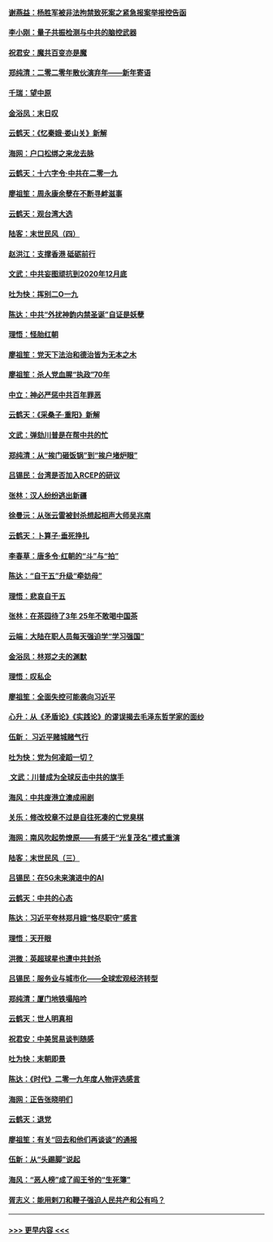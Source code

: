 #### [谢燕益：杨胜军被非法拘禁致死案之紧急报案举报控告函](../pages/nsc993/n11756134.md?t=01011611) 
#### [李小刚：量子共振检测与中共的脑控武器](../pages/nsc993/n11754518.md?t=01011611) 
#### [祝君安：魔共百变亦是魔](../pages/nsc993/n11754469.md?t=01011611) 
#### [郑纯清：二零二零年散伙演弃年——新年寄语](../pages/nsc993/n11754195.md?t=01011611) 
#### [千瑞：望中原](../pages/nsc993/n11754159.md?t=01011611) 
#### [金浴凤：末日叹](../pages/nsc993/n11752359.md?t=01011611) 
#### [云鹤天：《忆秦娥‧娄山关》新解](../pages/nsc993/n11752348.md?t=01011611) 
#### [海网：户口松绑之来龙去脉](../pages/nsc993/n11752328.md?t=01011611) 
#### [云鹤天：十六字令‧中共在二零一九](../pages/nsc993/n11752305.md?t=01011611) 
#### [廖祖笙：周永康余孽在不断寻衅滋事](../pages/nsc993/n11751013.md?t=01011611) 
#### [云鹤天：观台湾大选](../pages/nsc993/n11751007.md?t=01011611) 
#### [陆客：末世民风（四）](../pages/nsc993/n11749203.md?t=01011611) 
#### [赵洪江：支撑香港 砥砺前行](../pages/nsc993/n11748482.md?t=01011611) 
#### [文武：中共妄图顽抗到2020年12月底](../pages/nsc993/n11748446.md?t=01011611) 
#### [吐为快：挥别二O一九](../pages/nsc993/n11748411.md?t=01011611) 
#### [陈达：中共“外扰神韵内禁圣诞”自证是妖孽](../pages/nsc993/n11748226.md?t=01011611) 
#### [理悟：怪胎红朝](../pages/nsc993/n11748206.md?t=01011611) 
#### [廖祖笙：党天下法治和德治皆为无本之木](../pages/nsc993/n11748135.md?t=01011611) 
#### [廖祖笙：杀人党血腥“执政”70年](../pages/nsc993/n11745144.md?t=01011611) 
#### [中立：神必严惩中共百年罪恶](../pages/nsc993/n11744970.md?t=01011611) 
#### [云鹤天：《采桑子‧重阳》新解](../pages/nsc993/n11744948.md?t=01011611) 
#### [文武：弹劾川普是在帮中共的忙](../pages/nsc993/n11744758.md?t=01011611) 
#### [郑纯清：从“挨门砸饭锅”到“挨户堵炉眼”](../pages/nsc993/n11744745.md?t=01011611) 
#### [吕锡民：台湾是否加入RCEP的研议](../pages/nsc993/n11744701.md?t=01011611) 
#### [张林：汉人纷纷逃出新疆](../pages/nsc993/n11743530.md?t=01011611) 
#### [徐曼沅：从张云雷被封杀想起相声大师吴兆南](../pages/nsc993/n11741816.md?t=01011611) 
#### [云鹤天：卜算子‧垂死挣扎](../pages/nsc993/n11739956.md?t=01011611) 
#### [李春草：唐多令‧红朝的“斗”与“拍”](../pages/nsc993/n11739830.md?t=01011611) 
#### [陈达：“自干五”升级“牵妨母”](../pages/nsc993/n11739724.md?t=01011611) 
#### [理悟：悲哀自干五](../pages/nsc993/n11739547.md?t=01011611) 
#### [张林：在茶园待了3年 25年不敢喝中国茶](../pages/nsc993/n11739240.md?t=01011611) 
#### [云端：大陆在职人员每天强迫学“学习强国”](../pages/nsc993/n11738735.md?t=01011611) 
#### [金浴凤：林郑之夫的渊默](../pages/nsc993/n11737735.md?t=01011611) 
#### [理悟：叹私企](../pages/nsc993/n11737715.md?t=01011611) 
#### [廖祖笙：全面失控可能袭向习近平](../pages/nsc993/n11737704.md?t=01011611) 
#### [心升：从《矛盾论》《实践论》的谬误揭去毛泽东哲学家的面纱](../pages/nsc993/n11736962.md?t=01011611) 
#### [伍新： 习近平赌城赌气行](../pages/nsc993/n11736929.md?t=01011611) 
#### [吐为快：党为何凌蹈一切？](../pages/nsc993/n11736915.md?t=01011611) 
#### [ 文武：川普成为全球反击中共的旗手](../pages/nsc993/n11736882.md?t=01011611) 
#### [海风：中共废港立澳成闹剧](../pages/nsc993/n11735857.md?t=01011611) 
#### [关乐：修改校章不过是自往死凑的亡党臭棋](../pages/nsc993/n11735097.md?t=01011611) 
#### [海网：南风吹起势燎原——有感于“光复茂名”模式重演](../pages/nsc993/n11732308.md?t=01011611) 
#### [陆客：末世民风（三）](../pages/nsc993/n11732211.md?t=01011611) 
#### [吕锡民：在5G未来演进中的AI](../pages/nsc993/n11730010.md?t=01011611) 
#### [云鹤天：中共的心态](../pages/nsc993/n11729906.md?t=01011611) 
#### [陈达：习近平夸林郑月娥“恪尽职守”感言](../pages/nsc993/n11729881.md?t=01011611) 
#### [理悟：天开眼](../pages/nsc993/n11729699.md?t=01011611) 
#### [洪微：英超球星也遭中共封杀](../pages/nsc993/n11727243.md?t=01011611) 
#### [吕锡民：服务业与城市化——全球宏观经济转型](../pages/nsc993/n11725845.md?t=01011611) 
#### [郑纯清：厦门地铁塌陷吟](../pages/nsc993/n11725813.md?t=01011611) 
#### [云鹤天：世人明真相](../pages/nsc993/n11725621.md?t=01011611) 
#### [祝君安：中美贸易谈判随感](../pages/nsc993/n11725609.md?t=01011611) 
#### [吐为快：末朝即景](../pages/nsc993/n11723365.md?t=01011611) 
#### [陈达：《时代》二零一九年度人物评选感言](../pages/nsc993/n11723337.md?t=01011611) 
#### [海网：正告张晓明们](../pages/nsc993/n11723228.md?t=01011611) 
#### [云鹤天：退党](../pages/nsc993/n11723056.md?t=01011611) 
#### [廖祖笙：有关“回去和他们再谈谈”的通报](../pages/nsc993/n11722442.md?t=01011611) 
#### [伍新：从“头踢脚”说起](../pages/nsc993/n11722429.md?t=01011611) 
#### [海风：“恶人榜”成了阎王爷的“生死簿”](../pages/nsc993/n11722272.md?t=01011611) 
#### [胥志义：能用剌刀和鞭子强迫人民共产和公有吗？](../pages/nsc993/n11720569.md?t=01011611) 

----
#### [ >>> 更早内容 <<< ](../indexes/nsc993-earlier.md)
